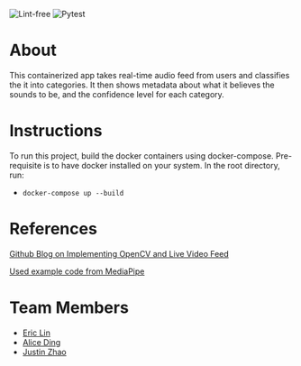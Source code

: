 ![Lint-free](https://github.com/nyu-software-engineering/containerized-app-exercise/actions/workflows/lint.yml/badge.svg)
![Pytest](https://github.com/nyu-software-engineering/containerized-app-exercise/actions/workflows/pytest-workflow.yml/badge.svg)

# About

This containerized app takes real-time audio feed from users and classifies the it into categories. It then shows metadata about what it believes the sounds to be, and the confidence level for each category.

# Instructions

To run this project, build the docker containers using docker-compose. Pre-requisite is to have docker installed on your system. In the root directory, run:

- `docker-compose up --build`

# References

[Github Blog on Implementing OpenCV and Live Video Feed](https://github.com/google/mediapipe/issues/4448)

[Used example code from MediaPipe](https://codepen.io/mediapipe-preview/pen/wvxYYmy)

# Team Members

- [Eric Lin](https://github.com/exl7954)
- [Alice Ding](https://github.com/ayd2134)
- [Justin Zhao](https://github.com/zhaojustin)

